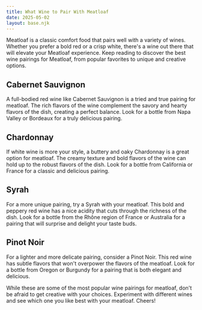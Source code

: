 ```yaml
---
title: What Wine to Pair With Meatloaf
date: 2025-05-02
layout: base.njk
---
```


Meatloaf is a classic comfort food that pairs well with a variety of wines. Whether you prefer a bold red or a crisp white, there's a wine out there that will elevate your Meatloaf experience. Keep reading to discover the best wine pairings for Meatloaf, from popular favorites to unique and creative options. 

## Cabernet Sauvignon
A full-bodied red wine like Cabernet Sauvignon is a tried and true pairing for meatloaf. The rich flavors of the wine complement the savory and hearty flavors of the dish, creating a perfect balance. Look for a bottle from Napa Valley or Bordeaux for a truly delicious pairing.

## Chardonnay
If white wine is more your style, a buttery and oaky Chardonnay is a great option for meatloaf. The creamy texture and bold flavors of the wine can hold up to the robust flavors of the dish. Look for a bottle from California or France for a classic and delicious pairing.

## Syrah
For a more unique pairing, try a Syrah with your meatloaf. This bold and peppery red wine has a nice acidity that cuts through the richness of the dish. Look for a bottle from the Rhône region of France or Australia for a pairing that will surprise and delight your taste buds.

## Pinot Noir
For a lighter and more delicate pairing, consider a Pinot Noir. This red wine has subtle flavors that won't overpower the flavors of the meatloaf. Look for a bottle from Oregon or Burgundy for a pairing that is both elegant and delicious.

While these are some of the most popular wine pairings for meatloaf, don't be afraid to get creative with your choices. Experiment with different wines and see which one you like best with your meatloaf. Cheers!